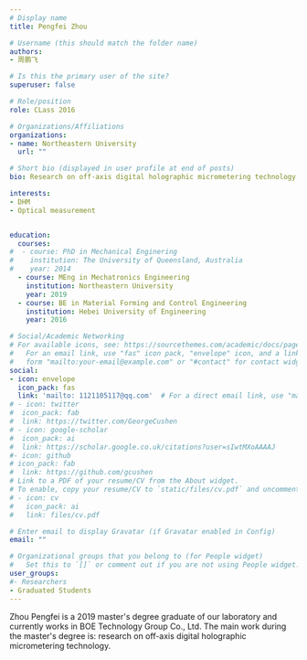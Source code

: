 ```yaml
---
# Display name
title: Pengfei Zhou

# Username (this should match the folder name)
authors:
- 周鹏飞

# Is this the primary user of the site?
superuser: false

# Role/position
role: CLass 2016

# Organizations/Affiliations
organizations:
- name: Northeastern University
  url: ""

# Short bio (displayed in user profile at end of posts)
bio: Research on off-axis digital holographic micrometering technology.

interests:
- DHM
- Optical measurement


education:
  courses:
#  - course: PhD in Mechanical Enginering
#    institution: The University of Queensland, Australia
#    year: 2014
  - course: MEng in Mechatronics Engineering
    institution: Northeastern University
    year: 2019
  - course: BE in Material Forming and Control Engineering
    institution: Hebei University of Engineering
    year: 2016

# Social/Academic Networking
# For available icons, see: https://sourcethemes.com/academic/docs/page-builder/#icons
#   For an email link, use "fas" icon pack, "envelope" icon, and a link in the
#   form "mailto:your-email@example.com" or "#contact" for contact widget.
social:
- icon: envelope
  icon_pack: fas
  link: 'mailto: 1121105117@qq.com'  # For a direct email link, use "mailto:test@example.org".
# - icon: twitter
#  icon_pack: fab
#  link: https://twitter.com/GeorgeCushen
# - icon: google-scholar
#  icon_pack: ai
#  link: https://scholar.google.co.uk/citations?user=sIwtMXoAAAAJ
#- icon: github
# icon_pack: fab
#  link: https://github.com/gcushen
# Link to a PDF of your resume/CV from the About widget.
# To enable, copy your resume/CV to `static/files/cv.pdf` and uncomment the lines below.
# - icon: cv
#   icon_pack: ai
#   link: files/cv.pdf

# Enter email to display Gravatar (if Gravatar enabled in Config)
email: ""

# Organizational groups that you belong to (for People widget)
#   Set this to `[]` or comment out if you are not using People widget.
user_groups:
#- Researchers
- Graduated Students
---
```


Zhou Pengfei is a 2019 master's degree graduate of our laboratory and currently works in BOE Technology Group Co., Ltd. The main work during the master's degree is: research on off-axis digital holographic micrometering technology.
